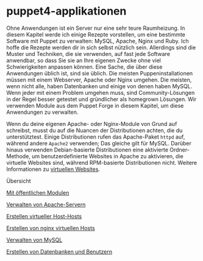 # puppet4-applikationen

Ohne Anwendungen ist ein Server nur eine sehr teure Raumheizung. In diesem Kapitel werde ich einige Rezepte vorstellen, um eine bestimmte Software mit Puppet zu verwalten: MySQL, Apache, Nginx und Ruby. Ich hoffe die Rezepte werden dir in sich selbst nützlich sein. Allerdings sind die Muster und Techniken, die sie verwenden, auf fast jede Software anwendbar, so dass Sie sie an Ihre eigenen Zwecke ohne viel Schwierigkeiten anpassen können. Eine Sache, die über diese Anwendungen üblich ist, sind sie üblich. Die meisten Puppeninstallationen müssen mit einem Webserver, Apache oder Nginx umgehen. Die meisten, wenn nicht alle, haben Datenbanken und einige von denen haben MySQL. Wenn jeder mit einem Problem umgehen muss, sind Community-Lösungen in der Regel besser getestet und gründlicher als homegrown Lösungen. Wir verwenden Module aus dem Puppet Forge in diesem Kapitel, um diese Anwendungen zu verwalten.

Wenn du deine eigenen Apache- oder Nginx-Module von Grund auf schreibst, musst du auf die Nuancen der Distributionen achten, die du unterstütztest. Einige Distributionen rufen das Apache-Paket `httpd` auf, während andere `Apache2` verwenden; Das gleiche gilt für MySQL. Darüber hinaus verwenden Debian-basierte Distributionen eine aktivierte Ordner-Methode, um benutzerdefinierte Websites in Apache zu aktivieren, die virtuelle Websites sind, während RPM-basierte Distributionen nicht. Weitere Informationen zu [virtuellen Websites](http://httpd.apache.org/docs/2.2/vhosts/).

Übersicht

[Mit öffentlichen Modulen](../puppet-applikations-public)

[Verwalten von Apache-Servern](../puppet-applikations-apache)

[Erstellen virtueller Host-Hosts](../puppet-applikations-virtual-hosts)

[Erstellen von nginx virtuellen Hosts](../puppet-applikations-virtual-hosts-nginx)

[Verwalten von MySQL](../puppet-applikations-mysql)

[Erstellen von Datenbanken und Benutzern](../puppet-applikations-db-benutzer)
